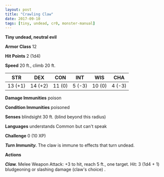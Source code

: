 ```yaml
---
layout: post
title: "Crawling Claw"
date: 2017-09-10
tags: [tiny, undead, cr0, monster-manual]
---
```


**Tiny undead, neutral evil**

**Armor Class** 12

**Hit Points** 2 (1d4)

**Speed** 20 ft., climb 20 ft.

|   STR   |   DEX   |   CON   |   INT   |   WIS   |   CHA   |
|:-----:|:-----:|:-----:|:-----:|:-----:|:-----:|
| 13 (+1) | 14 (+2) | 11 (0) | 5 (-3) | 10 (0) | 4 (-3) |

**Damage Immunities** poison

**Condition Immunities** poisoned

**Senses** blindsight 30 ft. (blind beyond this radius)

**Languages** understands Common but can't speak

**Challenge** 0 (10 XP)

***Turn Immunity.*** The claw is immune to effects that turn undead.

**Actions**

***Claw.*** Melee Weapon Attack: +3 to hit, reach 5 ft., one target. Hit: 3 (1d4 + 1) bludgeoning or slashing damage (claw's choice) .

